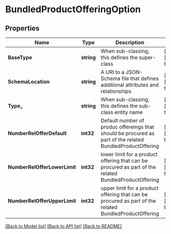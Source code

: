 # BundledProductOfferingOption

## Properties
Name | Type | Description | Notes
------------ | ------------- | ------------- | -------------
**BaseType** | **string** | When sub-classing, this defines the super-class | [optional] [default to null]
**SchemaLocation** | **string** | A URI to a JSON-Schema file that defines additional attributes and relationships | [optional] [default to null]
**Type_** | **string** | When sub-classing, this defines the sub-class entity name | [optional] [default to null]
**NumberRelOfferDefault** | **int32** | Default number of produc offereings that should be procured as part of the related BundledProductOffering | [optional] [default to null]
**NumberRelOfferLowerLimit** | **int32** | lower limit for a product offering that can be procured as part of the related BundledProductOffering | [optional] [default to null]
**NumberRelOfferUpperLimit** | **int32** | upper limit for a product offering that can be procured as part of the related BundledProductOffering | [optional] [default to null]

[[Back to Model list]](../README.md#documentation-for-models) [[Back to API list]](../README.md#documentation-for-api-endpoints) [[Back to README]](../README.md)


